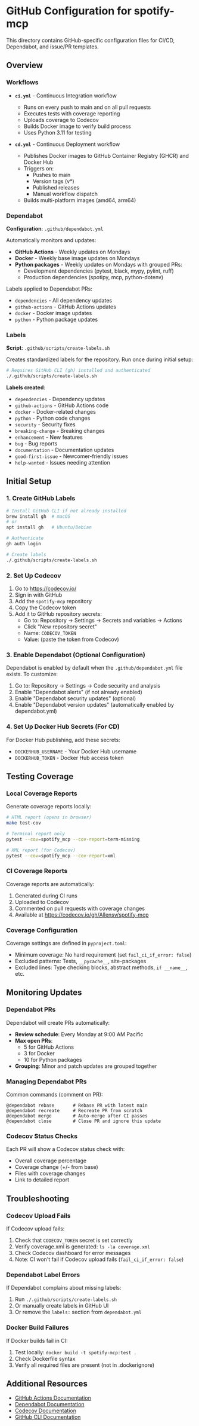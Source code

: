 # GitHub Configuration for spotify-mcp

This directory contains GitHub-specific configuration files for CI/CD, Dependabot, and issue/PR templates.

## Overview

### Workflows

- **`ci.yml`** - Continuous Integration workflow
  - Runs on every push to main and on all pull requests
  - Executes tests with coverage reporting
  - Uploads coverage to Codecov
  - Builds Docker image to verify build process
  - Uses Python 3.11 for testing

- **`cd.yml`** - Continuous Deployment workflow
  - Publishes Docker images to GitHub Container Registry (GHCR) and Docker Hub
  - Triggers on:
    - Pushes to main
    - Version tags (v*)
    - Published releases
    - Manual workflow dispatch
  - Builds multi-platform images (amd64, arm64)

### Dependabot

**Configuration**: `.github/dependabot.yml`

Automatically monitors and updates:
- **GitHub Actions** - Weekly updates on Mondays
- **Docker** - Weekly base image updates on Mondays  
- **Python packages** - Weekly updates on Mondays with grouped PRs:
  - Development dependencies (pytest, black, mypy, pylint, ruff)
  - Production dependencies (spotipy, mcp, python-dotenv)

Labels applied to Dependabot PRs:
- `dependencies` - All dependency updates
- `github-actions` - GitHub Actions updates
- `docker` - Docker image updates
- `python` - Python package updates

### Labels

**Script**: `.github/scripts/create-labels.sh`

Creates standardized labels for the repository. Run once during initial setup:

```bash
# Requires GitHub CLI (gh) installed and authenticated
./.github/scripts/create-labels.sh
```

**Labels created**:
- `dependencies` - Dependency updates
- `github-actions` - GitHub Actions code
- `docker` - Docker-related changes
- `python` - Python code changes
- `security` - Security fixes
- `breaking-change` - Breaking changes
- `enhancement` - New features
- `bug` - Bug reports
- `documentation` - Documentation updates
- `good-first-issue` - Newcomer-friendly issues
- `help-wanted` - Issues needing attention

## Initial Setup

### 1. Create GitHub Labels

```bash
# Install GitHub CLI if not already installed
brew install gh  # macOS
# or
apt install gh   # Ubuntu/Debian

# Authenticate
gh auth login

# Create labels
./.github/scripts/create-labels.sh
```

### 2. Set Up Codecov

1. Go to https://codecov.io/
2. Sign in with GitHub
3. Add the `spotify-mcp` repository
4. Copy the Codecov token
5. Add it to GitHub repository secrets:
   - Go to: Repository → Settings → Secrets and variables → Actions
   - Click "New repository secret"
   - Name: `CODECOV_TOKEN`
   - Value: (paste the token from Codecov)

### 3. Enable Dependabot (Optional Configuration)

Dependabot is enabled by default when the `.github/dependabot.yml` file exists. To customize:

1. Go to: Repository → Settings → Code security and analysis
2. Enable "Dependabot alerts" (if not already enabled)
3. Enable "Dependabot security updates" (optional)
4. Enable "Dependabot version updates" (automatically enabled by dependabot.yml)

### 4. Set Up Docker Hub Secrets (For CD)

For Docker Hub publishing, add these secrets:
- `DOCKERHUB_USERNAME` - Your Docker Hub username
- `DOCKERHUB_TOKEN` - Docker Hub access token

## Testing Coverage

### Local Coverage Reports

Generate coverage reports locally:

```bash
# HTML report (opens in browser)
make test-cov

# Terminal report only
pytest --cov=spotify_mcp --cov-report=term-missing

# XML report (for Codecov)
pytest --cov=spotify_mcp --cov-report=xml
```

### CI Coverage Reports

Coverage reports are automatically:
1. Generated during CI runs
2. Uploaded to Codecov
3. Commented on pull requests with coverage changes
4. Available at https://codecov.io/gh/Allensy/spotify-mcp

### Coverage Configuration

Coverage settings are defined in `pyproject.toml`:
- Minimum coverage: No hard requirement (set `fail_ci_if_error: false`)
- Excluded patterns: Tests, `__pycache__`, site-packages
- Excluded lines: Type checking blocks, abstract methods, `if __name__`, etc.

## Monitoring Updates

### Dependabot PRs

Dependabot will create PRs automatically:
- **Review schedule**: Every Monday at 9:00 AM Pacific
- **Max open PRs**: 
  - 5 for GitHub Actions
  - 3 for Docker
  - 10 for Python packages
- **Grouping**: Minor and patch updates are grouped together

### Managing Dependabot PRs

Common commands (comment on PR):
```
@dependabot rebase       # Rebase PR with latest main
@dependabot recreate     # Recreate PR from scratch
@dependabot merge        # Auto-merge after CI passes
@dependabot close        # Close PR and ignore this update
```

### Codecov Status Checks

Each PR will show a Codecov status check with:
- Overall coverage percentage
- Coverage change (+/- from base)
- Files with coverage changes
- Link to detailed report

## Troubleshooting

### Codecov Upload Fails

If Codecov upload fails:
1. Check that `CODECOV_TOKEN` secret is set correctly
2. Verify coverage.xml is generated: `ls -la coverage.xml`
3. Check Codecov dashboard for error messages
4. Note: CI won't fail if Codecov upload fails (`fail_ci_if_error: false`)

### Dependabot Label Errors

If Dependabot complains about missing labels:
1. Run `./.github/scripts/create-labels.sh`
2. Or manually create labels in GitHub UI
3. Or remove the `labels:` section from `dependabot.yml`

### Docker Build Failures

If Docker builds fail in CI:
1. Test locally: `docker build -t spotify-mcp:test .`
2. Check Dockerfile syntax
3. Verify all required files are present (not in .dockerignore)

## Additional Resources

- [GitHub Actions Documentation](https://docs.github.com/en/actions)
- [Dependabot Documentation](https://docs.github.com/en/code-security/dependabot)
- [Codecov Documentation](https://docs.codecov.com/)
- [GitHub CLI Documentation](https://cli.github.com/manual/)

